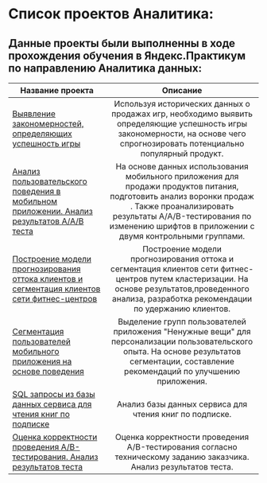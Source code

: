 # Список проектов Аналитика:
## Данные проекты были выполненны в ходе прохождения обучения в Яндекс.Практикум по направлению Аналитика данных:

| Название проекта        | Описание    |     
| ------------- |:-------------: |
|  [Выявление закономерностей, определяющих успешность игры](https://github.com/anastasia-gaid/student_projects/tree/main/01_game_market_research_project)      | Используя исторических данных о продажах игр, необходимо выявить определяющие успешность игры закономерности, на основе чего спрогнозировать потенциально популярный продукт. |  
| [Анализ пользовательского поведения в мобильном приложении. Анализ результатов А/А/В теста](https://github.com/anastasia-gaid/student_projects/tree/main/02_ab_test_project)      | На основе данных использования мобильного приложения для продажи продуктов питания, подготовить анализ воронки продаж . Также проанализировать результаты A/A/B-тестирования по изменению шрифтов в приложении с двумя контрольными группами.      |   
| [Построение модели прогнозирования оттока клиентов и сегментация клиентов сети фитнес-центров](https://github.com/anastasia-gaid/student_projects/tree/main/03_outflow_forecasting_model_and_segmentation)  | Построение модели прогнозирования оттока и сегментация клиентов сети фитнес-центров путем кластеризации. На основе результатов,проведенного анализа, разработка рекомендации по удержанию клиентов. |
| [Сегментация пользователей мобильного приложения на основе поведения](https://github.com/anastasia-gaid/student_projects/tree/main/04_users_segmentation_project) | Выделение групп пользователей приложения "Ненужные вещи" для персонализации пользовательского опыта. На основе результатов сегментации, составление рекомендаций по улучшению приложения.      |    
| [SQL запросы из базы данных сервиса для чтения книг по подписке](https://github.com/anastasia-gaid/student_projects/tree/main/05_sql_project)    | Анализ базы данных сервиса для чтения книг по подписке.           | 
| [Оценка корректности проведения A/B-тестирования. Анализ результатов теста](https://github.com/anastasia-gaid/student_projects/tree/main/06_ab_test_correctness_analysis)   |   Оценка корректности проведения A/B-тестирования согласно техническому заданию заказчика. Анализ результатов теста.   |  



